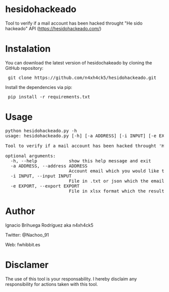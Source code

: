 # hesidohackeado
Tool to verify if a mail account has been hacked throught "He sido hackeado" API (https://hesidohackeado.com/)

# Instalation

You can download the latest version of hesidochakeado by cloning the GitHub repository:

<pre> git clone https://github.com/n4xh4ck5/hesidohackeado.git </pre>

Install the dependencies via pip:

<pre> pip install -r requirements.txt </pre>

# Usage

<pre>
python hesidohackeado.py -h
usage: hesidohackeado.py [-h] [-a ADDRESS] [-i INPUT] [-e EXPORT]

Tool to verify if a mail account has been hacked throught 'He sido hackeado' API (https://hesidohackeado.com/)

optional arguments:
  -h, --help            show this help message and exit
  -a ADDRESS, --address ADDRESS
                        Account email which you would like to search
  -i INPUT, --input INPUT
                        File in .txt or json which the email accounts
  -e EXPORT, --export EXPORT
                        File in xlsx format which the results(y/n)
</pre>

# Author

Ignacio Brihuega Rodríguez aka n4xh4ck5

Twitter:  @Nachoo_91

Web: fwhibbit.es

# Disclamer

The use of this tool is your responsability. I hereby disclaim any responsibility for actions taken with this tool.
